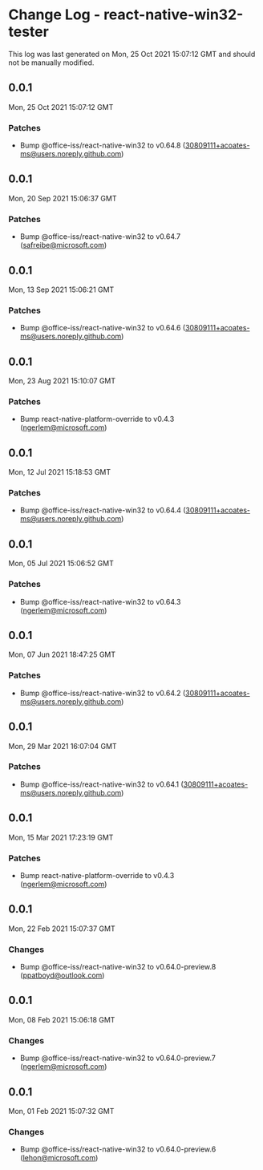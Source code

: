 # Change Log - react-native-win32-tester

This log was last generated on Mon, 25 Oct 2021 15:07:12 GMT and should not be manually modified.

<!-- Start content -->

## 0.0.1

Mon, 25 Oct 2021 15:07:12 GMT

### Patches

- Bump @office-iss/react-native-win32 to v0.64.8 (30809111+acoates-ms@users.noreply.github.com)

## 0.0.1

Mon, 20 Sep 2021 15:06:37 GMT

### Patches

- Bump @office-iss/react-native-win32 to v0.64.7 (safreibe@microsoft.com)

## 0.0.1

Mon, 13 Sep 2021 15:06:21 GMT

### Patches

- Bump @office-iss/react-native-win32 to v0.64.6 (30809111+acoates-ms@users.noreply.github.com)

## 0.0.1

Mon, 23 Aug 2021 15:10:07 GMT

### Patches

- Bump react-native-platform-override to v0.4.3 (ngerlem@microsoft.com)

## 0.0.1

Mon, 12 Jul 2021 15:18:53 GMT

### Patches

- Bump @office-iss/react-native-win32 to v0.64.4 (30809111+acoates-ms@users.noreply.github.com)

## 0.0.1

Mon, 05 Jul 2021 15:06:52 GMT

### Patches

- Bump @office-iss/react-native-win32 to v0.64.3 (ngerlem@microsoft.com)

## 0.0.1

Mon, 07 Jun 2021 18:47:25 GMT

### Patches

- Bump @office-iss/react-native-win32 to v0.64.2 (30809111+acoates-ms@users.noreply.github.com)

## 0.0.1

Mon, 29 Mar 2021 16:07:04 GMT

### Patches

- Bump @office-iss/react-native-win32 to v0.64.1 (30809111+acoates-ms@users.noreply.github.com)

## 0.0.1

Mon, 15 Mar 2021 17:23:19 GMT

### Patches

- Bump react-native-platform-override to v0.4.3 (ngerlem@microsoft.com)

## 0.0.1

Mon, 22 Feb 2021 15:07:37 GMT

### Changes

- Bump @office-iss/react-native-win32 to v0.64.0-preview.8 (ppatboyd@outlook.com)

## 0.0.1

Mon, 08 Feb 2021 15:06:18 GMT

### Changes

- Bump @office-iss/react-native-win32 to v0.64.0-preview.7 (ngerlem@microsoft.com)

## 0.0.1

Mon, 01 Feb 2021 15:07:32 GMT

### Changes

- Bump @office-iss/react-native-win32 to v0.64.0-preview.6 (lehon@microsoft.com)
